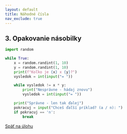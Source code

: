 ```yaml
---
layout: default
title: Náhodné čísla
nav_exclude: true
---
```


## 3. Opakovanie násobilky
```python
import random

while True:
    x = random.randint(1, 10)
    y = random.randint(1, 10)
    print(f"Koľko je {x} x {y}?")
    vysledok = int(input("= "))

    while vysledok != x * y:
        print("Nesprávne - hádaj znovu")
        vysledok = int(input("= "))

    print("Správne - len tak ďalej")
    pokracuj = input("Chceš ďaľší príklad? (a / n): ")
    if pokracuj == 'n':
        break
```

[Späť na úlohu](/coding/beginner/4-chapter/3.html)